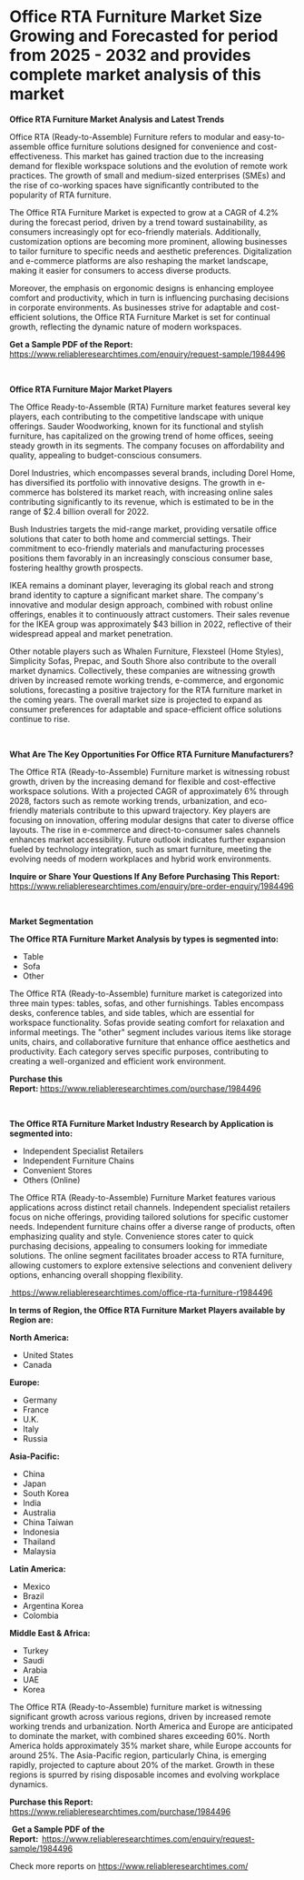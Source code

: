 <p><h1>Office RTA Furniture Market Size Growing and Forecasted for period from 2025 - 2032 and provides complete market analysis of this market</h1></p><p><strong>Office RTA Furniture Market Analysis and Latest Trends</strong></p>
<p><p>Office RTA (Ready-to-Assemble) Furniture refers to modular and easy-to-assemble office furniture solutions designed for convenience and cost-effectiveness. This market has gained traction due to the increasing demand for flexible workspace solutions and the evolution of remote work practices. The growth of small and medium-sized enterprises (SMEs) and the rise of co-working spaces have significantly contributed to the popularity of RTA furniture.</p><p>The Office RTA Furniture Market is expected to grow at a CAGR of 4.2% during the forecast period, driven by a trend toward sustainability, as consumers increasingly opt for eco-friendly materials. Additionally, customization options are becoming more prominent, allowing businesses to tailor furniture to specific needs and aesthetic preferences. Digitalization and e-commerce platforms are also reshaping the market landscape, making it easier for consumers to access diverse products. </p><p>Moreover, the emphasis on ergonomic designs is enhancing employee comfort and productivity, which in turn is influencing purchasing decisions in corporate environments. As businesses strive for adaptable and cost-efficient solutions, the Office RTA Furniture Market is set for continual growth, reflecting the dynamic nature of modern workspaces.</p></p>
<p><strong>Get a Sample PDF of the Report:&nbsp;</strong> <a href="https://www.reliableresearchtimes.com/enquiry/request-sample/1984496?utm_campaign=1940&utm_medium=2&utm_source=Github&utm_content=ia&utm_term=10022025&utm_id=office-rta-furniture">https://www.reliableresearchtimes.com/enquiry/request-sample/1984496</a></p>
<p>&nbsp;</p>
<p><strong>Office RTA Furniture Major Market Players</strong></p>
<p><p>The Office Ready-to-Assemble (RTA) Furniture market features several key players, each contributing to the competitive landscape with unique offerings. Sauder Woodworking, known for its functional and stylish furniture, has capitalized on the growing trend of home offices, seeing steady growth in its segments. The company focuses on affordability and quality, appealing to budget-conscious consumers.</p><p>Dorel Industries, which encompasses several brands, including Dorel Home, has diversified its portfolio with innovative designs. The growth in e-commerce has bolstered its market reach, with increasing online sales contributing significantly to its revenue, which is estimated to be in the range of $2.4 billion overall for 2022.</p><p>Bush Industries targets the mid-range market, providing versatile office solutions that cater to both home and commercial settings. Their commitment to eco-friendly materials and manufacturing processes positions them favorably in an increasingly conscious consumer base, fostering healthy growth prospects.</p><p>IKEA remains a dominant player, leveraging its global reach and strong brand identity to capture a significant market share. The company's innovative and modular design approach, combined with robust online offerings, enables it to continuously attract customers. Their sales revenue for the IKEA group was approximately $43 billion in 2022, reflective of their widespread appeal and market penetration.</p><p>Other notable players such as Whalen Furniture, Flexsteel (Home Styles), Simplicity Sofas, Prepac, and South Shore also contribute to the overall market dynamics. Collectively, these companies are witnessing growth driven by increased remote working trends, e-commerce, and ergonomic solutions, forecasting a positive trajectory for the RTA furniture market in the coming years. The overall market size is projected to expand as consumer preferences for adaptable and space-efficient office solutions continue to rise.</p></p>
<p>&nbsp;</p>
<p><strong>What Are The Key Opportunities For Office RTA Furniture Manufacturers?</strong></p>
<p><p>The Office RTA (Ready-to-Assemble) Furniture market is witnessing robust growth, driven by the increasing demand for flexible and cost-effective workspace solutions. With a projected CAGR of approximately 6% through 2028, factors such as remote working trends, urbanization, and eco-friendly materials contribute to this upward trajectory. Key players are focusing on innovation, offering modular designs that cater to diverse office layouts. The rise in e-commerce and direct-to-consumer sales channels enhances market accessibility. Future outlook indicates further expansion fueled by technology integration, such as smart furniture, meeting the evolving needs of modern workplaces and hybrid work environments.</p></p>
<p><strong>Inquire or Share Your Questions If Any Before Purchasing This Report:</strong> <a href="https://www.reliableresearchtimes.com/enquiry/pre-order-enquiry/1984496?utm_campaign=1940&utm_medium=2&utm_source=Github&utm_content=ia&utm_term=10022025&utm_id=office-rta-furniture">https://www.reliableresearchtimes.com/enquiry/pre-order-enquiry/1984496</a></p>
<p>&nbsp;</p>
<p><strong>Market Segmentation</strong></p>
<p><strong>The Office RTA Furniture Market Analysis by types is segmented into:</strong></p>
<p><ul><li>Table</li><li>Sofa</li><li>Other</li></ul></p>
<p><p>The Office RTA (Ready-to-Assemble) furniture market is categorized into three main types: tables, sofas, and other furnishings. Tables encompass desks, conference tables, and side tables, which are essential for workspace functionality. Sofas provide seating comfort for relaxation and informal meetings. The "other" segment includes various items like storage units, chairs, and collaborative furniture that enhance office aesthetics and productivity. Each category serves specific purposes, contributing to creating a well-organized and efficient work environment.</p></p>
<p><strong>Purchase this Report:&nbsp;</strong><a href="https://www.reliableresearchtimes.com/purchase/1984496?utm_campaign=1940&utm_medium=2&utm_source=Github&utm_content=ia&utm_term=10022025&utm_id=office-rta-furniture">https://www.reliableresearchtimes.com/purchase/1984496</a></p>
<p>&nbsp;</p>
<p><strong>The Office RTA Furniture Market Industry Research by Application is segmented into:</strong></p>
<p><ul><li>Independent Specialist Retailers</li><li>Independent Furniture Chains</li><li>Convenient Stores</li><li>Others (Online)</li></ul></p>
<p><p>The Office RTA (Ready-to-Assemble) Furniture Market features various applications across distinct retail channels. Independent specialist retailers focus on niche offerings, providing tailored solutions for specific customer needs. Independent furniture chains offer a diverse range of products, often emphasizing quality and style. Convenience stores cater to quick purchasing decisions, appealing to consumers looking for immediate solutions. The online segment facilitates broader access to RTA furniture, allowing customers to explore extensive selections and convenient delivery options, enhancing overall shopping flexibility.</p></p>
<p><a href="https://www.reliableresearchtimes.com/office-rta-furniture-r1984496?utm_campaign=1940&utm_medium=2&utm_source=Github&utm_content=ia&utm_term=10022025&utm_id=office-rta-furniture">&nbsp;https://www.reliableresearchtimes.com/office-rta-furniture-r1984496</a></p>
<p><strong>In terms of Region, the Office RTA Furniture Market Players available by Region are:</strong></p>
<p>
    <p> <strong> North America: </strong>
        <ul>
            <li>United States</li>
            <li>Canada</li>
        </ul>
        </p> 
    <p> <strong> Europe: </strong>
        <ul>
            <li>Germany</li>
            <li>France</li>
            <li>U.K.</li>
            <li>Italy</li>
            <li>Russia</li>
        </ul>
        </p> 
    <p> <strong> Asia-Pacific: </strong>
        <ul>
            <li>China</li>
            <li>Japan</li>
            <li>South Korea</li>
            <li>India</li>
            <li>Australia</li>
            <li>China Taiwan</li>
            <li>Indonesia</li>
            <li>Thailand</li>
            <li>Malaysia</li>
        </ul>
        </p> 
    <p> <strong> Latin America: </strong>
        <ul>
            <li>Mexico</li>
            <li>Brazil</li>
            <li>Argentina Korea</li>
            <li>Colombia</li>
        </ul>
        </p> 
    <p> <strong> Middle East & Africa: </strong>
        <ul>
            <li>Turkey</li>
            <li>Saudi</li>
            <li>Arabia</li>
            <li>UAE</li>
            <li>Korea</li>
        </ul>
    </p>
    </p>
<p><p>The Office RTA (Ready-to-Assemble) furniture market is witnessing significant growth across various regions, driven by increased remote working trends and urbanization. North America and Europe are anticipated to dominate the market, with combined shares exceeding 60%. North America holds approximately 35% market share, while Europe accounts for around 25%. The Asia-Pacific region, particularly China, is emerging rapidly, projected to capture about 20% of the market. Growth in these regions is spurred by rising disposable incomes and evolving workplace dynamics.</p></p>
<p><strong>Purchase this Report: </strong><a href="https://www.reliableresearchtimes.com/purchase/1984496?utm_campaign=1940&utm_medium=2&utm_source=Github&utm_content=ia&utm_term=10022025&utm_id=office-rta-furniture">https://www.reliableresearchtimes.com/purchase/1984496</a></p>
<p>&nbsp;<strong>Get a Sample PDF of the Report:&nbsp;&nbsp;</strong><a href="https://www.reliableresearchtimes.com/enquiry/request-sample/1984496?utm_campaign=1940&utm_medium=2&utm_source=Github&utm_content=ia&utm_term=10022025&utm_id=office-rta-furniture">https://www.reliableresearchtimes.com/enquiry/request-sample/1984496</a></p>
<p><strong></strong></p>
<p>Check more reports on <a href="https://www.reliableresearchtimes.com/?utm_campaign=1940&utm_medium=2&utm_source=Github&utm_content=ia&utm_term=10022025&utm_id=office-rta-furniture">https://www.reliableresearchtimes.com/</a></p>